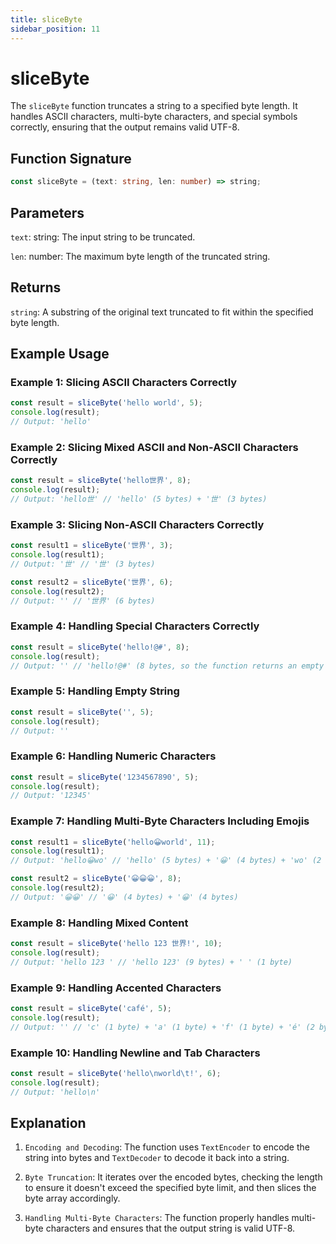 ```yaml
---
title: sliceByte
sidebar_position: 11
---
```


# sliceByte

The `sliceByte` function truncates a string to a specified byte length. It handles ASCII characters, multi-byte characters, and special symbols correctly, ensuring that the output remains valid UTF-8.

## Function Signature

```ts
const sliceByte = (text: string, len: number) => string;
```

## Parameters

`text`: string: The input string to be truncated.

`len`: number: The maximum byte length of the truncated string.

## Returns

`string`: A substring of the original text truncated to fit within the specified byte length.

## Example Usage

### Example 1: Slicing ASCII Characters Correctly

```typescript
const result = sliceByte('hello world', 5);
console.log(result);
// Output: 'hello'
```

### Example 2: Slicing Mixed ASCII and Non-ASCII Characters Correctly

```typescript
const result = sliceByte('hello世界', 8);
console.log(result);
// Output: 'hello世' // 'hello' (5 bytes) + '世' (3 bytes)
```

### Example 3: Slicing Non-ASCII Characters Correctly

```typescript
const result1 = sliceByte('世界', 3);
console.log(result1);
// Output: '世' // '世' (3 bytes)

const result2 = sliceByte('世界', 6);
console.log(result2);
// Output: '' // '世界' (6 bytes)
```

### Example 4: Handling Special Characters Correctly

```typescript
const result = sliceByte('hello!@#', 8);
console.log(result);
// Output: '' // 'hello!@#' (8 bytes, so the function returns an empty string as the length exceeds)
```

### Example 5: Handling Empty String

```typescript
const result = sliceByte('', 5);
console.log(result);
// Output: ''
```

### Example 6: Handling Numeric Characters

```typescript
const result = sliceByte('1234567890', 5);
console.log(result);
// Output: '12345'
```

### Example 7: Handling Multi-Byte Characters Including Emojis

```typescript
const result1 = sliceByte('hello😀world', 11);
console.log(result1);
// Output: 'hello😀wo' // 'hello' (5 bytes) + '😀' (4 bytes) + 'wo' (2 bytes)

const result2 = sliceByte('😀😀😀', 8);
console.log(result2);
// Output: '😀😀' // '😀' (4 bytes) + '😀' (4 bytes)
```

### Example 8: Handling Mixed Content

```typescript
const result = sliceByte('hello 123 世界!', 10);
console.log(result);
// Output: 'hello 123 ' // 'hello 123' (9 bytes) + ' ' (1 byte)
```

### Example 9: Handling Accented Characters

```typescript
const result = sliceByte('café', 5);
console.log(result);
// Output: '' // 'c' (1 byte) + 'a' (1 byte) + 'f' (1 byte) + 'é' (2 bytes) = 5 bytes
```

### Example 10: Handling Newline and Tab Characters

```typescript
const result = sliceByte('hello\nworld\t!', 6);
console.log(result);
// Output: 'hello\n'
```

## Explanation

1. `Encoding and Decoding`: The function uses `TextEncoder` to encode the string into bytes and `TextDecoder` to decode it back into a string.

2. `Byte Truncation`: It iterates over the encoded bytes, checking the length to ensure it doesn't exceed the specified byte limit, and then slices the byte array accordingly.

3. `Handling Multi-Byte Characters`: The function properly handles multi-byte characters and ensures that the output string is valid UTF-8.